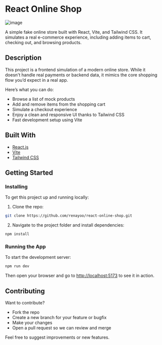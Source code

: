 # React Online Shop

![image](https://i.ibb.co/HDVv3Y5G/Skjermbilde-2025-06-08-175518.png)

A simple fake online store built with React, Vite, and Tailwind CSS. It simulates a real e-commerce experience, including adding items to cart, checking out, and browsing products.

## Description

This project is a frontend simulation of a modern online store. While it doesn't handle real payments or backend data, it mimics the core shopping flow you’d expect in a real app.

Here’s what you can do:

- Browse a list of mock products
- Add and remove items from the shopping cart
- Simulate a checkout experience
- Enjoy a clean and responsive UI thanks to Tailwind CSS
- Fast development setup using Vite

## Built With

- [React.js](https://reactjs.org/)
- [Vite](https://vitejs.dev/)
- [Tailwind CSS](https://tailwindcss.com/)

## Getting Started

### Installing

To get this project up and running locally:

1. Clone the repo:

```bash
git clone https://github.com/renayoo/react-online-shop.git
```

2. Navigate to the project folder and install dependencies:

```bash
npm install
```

### Running the App

To start the development server:

```bash
npm run dev
```

Then open your browser and go to [http://localhost:5173](http://localhost:5173) to see it in action.

## Contributing

Want to contribute?

- Fork the repo
- Create a new branch for your feature or bugfix
- Make your changes
- Open a pull request so we can review and merge

Feel free to suggest improvements or new features.
